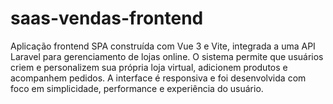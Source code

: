 # saas-vendas-frontend
Aplicação frontend SPA construída com Vue 3 e Vite, integrada a uma API Laravel para gerenciamento de lojas online. O sistema permite que usuários criem e personalizem sua própria loja virtual, adicionem produtos e acompanhem pedidos. A interface é responsiva e foi desenvolvida com foco em simplicidade, performance e experiência do usuário.
